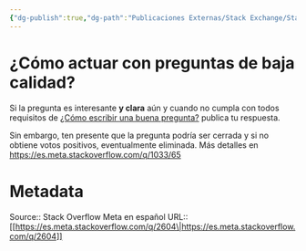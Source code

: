 ```yaml
---
{"dg-publish":true,"dg-path":"Publicaciones Externas/Stack Exchange/Stack Overflow en español/Stack Overflow en español Meta/es.meta.stackoverflow.com-2604.md","permalink":"/publicaciones-externas/stack-exchange/stack-overflow-en-espanol/stack-overflow-en-espanol-meta/es-meta-stackoverflow-com-2604/","title":"¿Cómo actuar con preguntas de baja calidad?","hide":true,"noteIcon":"default","created":"2024-04-03T12:49:10.511-06:00","updated":"2024-04-05T16:44:02.065-06:00"}
---
```


# ¿Cómo actuar con preguntas de baja calidad?

Si la pregunta es interesante **y clara** aún y cuando no cumpla con todos requisitos de [¿Cómo escribir una buena pregunta?][1] publica tu respuesta.

Sin embargo, ten presente que la pregunta podría ser cerrada y si no obtiene votos positivos, eventualmente eliminada. Más detalles en https://es.meta.stackoverflow.com/q/1033/65


  [1]: https://es.stackoverflow.com/help/how-to-ask

# Metadata
Source:: Stack Overflow Meta en español
URL:: [[https://es.meta.stackoverflow.com/q/2604\|https://es.meta.stackoverflow.com/q/2604]]

